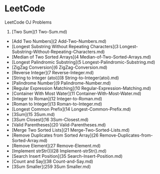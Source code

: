 # LeetCode
LeetCode OJ Problems

1. [Two Sum](1 Two-Sum.md)
- [Add Two Numbers](2 Add-Two-Numbers.md)
- [Longest Substring Without Repeating Characters](3 Longest-Substring-Without-Repeating-Characters.md)
- [Median of Two Sorted Arrays](4 Median-of-Two-Sorted-Arrays.md)
- [Longest Palindromic Substring](5 Longest-Palindromic-Substring.md)
- [ZigZag Conversion](6 ZigZag-Conversion.md)
- [Reverse Integer](7 Reverse-Integer.md)
- [String to Integer (atoi)](8 String-to-Integer(atoi).md)
- [Palindrome Number](9 Palindrome-Number.md)
- [Regular Expression Matching](10 Regular-Expression-Matching.md)
- [Container With Most Water](11 Container-With-Most-Water.md)
- [Integer to Roman](12 Integer-to-Roman.md)
- [Roman to Integer](13 Roman-to-Integer.md)
- [Longest Common Prefix](14 Longest-Common-Prefix.md)
- [3Sum](15 3Sum.md)
- [3Sum Closest](16 3Sum-Closest.md)
- [Valid Parentheses](20 Valid-Parentheses.md)
- [Merge Two Sorted Lists](21 Merge-Two-Sorted-Lists.md)
- [Remove Duplicates from Sorted Array](26 Remove-Duplicates-from-Sorted-Array.md)
- [Remove Element](27 Remove-Element.md)
- [Implement strStr()](28 Implement-strStr().md)
- [Search Insert Position](35 Search-Insert-Position.md)
- [Count and Say](38 Count-and-Say.md)
- [3Sum Smaller](259 3Sum Smaller.md)